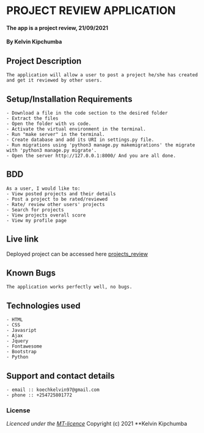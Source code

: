 # PROJECT REVIEW APPLICATION 
#### The app is a project review, 21/09/2021
#### **By Kelvin Kipchumba**
## Project Description
    The application will allow a user to post a project he/she has created and get it reviewed by other users.
## Setup/Installation Requirements
    - Download a file in the code section to the desired folder
    - Extract the files
    - Open the folder with vs code.
    - Activate the virtual environment in the terminal.
    - Run "make server" in the terminal.
    - Create database and add its URI in settings.py file.
    - Run migrations using 'python3 manage.py makemigrations' the migrate with 'python3 manage.py migrate'.
    - Open the server http://127.0.0.1:8000/ And you are all done.


## BDD
    As a user, I would like to:
    - View posted projects and their details
    - Post a project to be rated/reviewed
    - Rate/ review other users' projects
    - Search for projects 
    - View projects overall score
    - View my profile page
  
## Live link
Deployed project can be accessed here [projects_review](https://projectreview-django.herokuapp.com/)   

## Known Bugs
    The application works perfectly well, no bugs.

## Technologies used
    - HTML
    - CSS
    - Javasript
    - Ajax
    - Jquery
    - Fontawesome
    - Bootstrap
    - Python

## Support and contact details
    - email :: koechkelvin97@gmail.com
    - phone :: +254725801772

### License
*Licenced under the [MT-licence](https://github.com/k-koech/projects_review/blob/master/LICENSE.md)*
Copyright (c) 2021 **Kelvin Kipchumba
